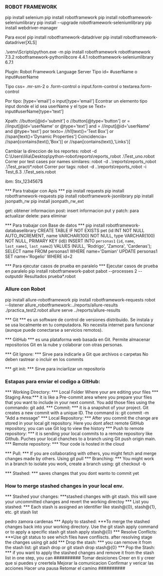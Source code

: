 ### ROBOT FRAMEWORK ###
pip install selenium
pip install robotframework
pip install robotframework-seleniumlibrary
pip install --upgrade robotframework-seleniumlibrary
pip install webdriver-manager

Para excel
pip install robotframework-datadriver
pip install robotframework-datadriver[XLS]

.\venv\Scripts\python.exe -m pip install robotframework
robotframework                 7.3.2
robotframework-pythonlibcore   4.4.1
robotframework-seleniumlibrary 6.7.1

Plugin: Robot Framework Language Server
Tipo id= #userName o input#userName

Tipo css= .mr-sm-2 o  .form-control o input.form-control o textarea.form-control

Por tipo: [type='email'] o input[type='email']
Econtrar un elemento tipo input donde el id sea userName y el type se Text= input#userName[type='text']

Xpath: //button[@id='submit'] o //button[@type='button']
or = //input[@id='userName' or @type='text']
and =  //input[@id='userName' and @type='text']
por texto= //h1[text()='Text Box'] or //span[text()='Dynamic Properties']
Coincidencia= //span[contains(text(),'Box')] or //span[contains(text(),'Links')]

Cambiar la direccion de los reportes:
robot -d C:\Users\lilia\Desktop\python-robot\reports\reports_robot .\Test_uno.robot
Correr por test cases por names similares: robot -d ..\reports\reports_robot  .\Test_practi*.robot
Correr por tags: robot -d ..\reports\reports_robot -i Test_6.3  .\Test_seis.robot

ibm: Stx_1234567$

*** Para trabajar con Apis ***
pip install requests
pip install robotframework-requests
pip install robotframework-jsonlibrary
pip install jsonpath_rw
pip install jsonpath_rw_ext

get: obtener informacion
post: insert informacion
put y patch: para actualizar
delete: para eliminar

*** Para trabajar con Base de datos ***
pip install robotframework-databaselibrary
CREATE TABLE IF NOT EXISTS pet (id INT NOT NULL AUTO_INCREMENT, name VARCHAR(100) NOT NULL, type VARCHAR(100) NOT NULL, PRIMARY KEY (id))
INSERT INTO `personas1` (`id`, `name`, `last_name1`, `last_name2`) VALUES (NULL, 'Rodrigo', 'Zamora', 'Cardenas');
SELECT name FROM personas1 WHERE name='Damian'
 UPDATE personas1 SET name='Rogelio' WHERE id=2

*** Para ejecutar casos de prueba en paralelo ***
Ejecutar casos de prueba en paralelo
pip install robotframework-pabot
pabot --processes 2 --outputdir Resultados prueba*.robot


### Allure con Robot
pip install allure-robotframework
pip install robotframework-requests
robot --listener allure_robotframework:../reports/allure-results ./practica_test2.robot
allure serve ../reports/allure-results

*** Git *** es un software de control de versiones distribuido. Se instala y se usa localmente en tu computadora. No necesita internet para funcionar (aunque puede conectarse a servicios remotos).

*** GitHub *** es una plataforma web basada en Git. Permite almacenar repositorios Git en la nube y colaborar con otras personas.

*** Git Ignore: *** Sirve para indicarle a Git que archivos o carpetas No deben rastrear o incluir en los commits

*** git init: *** Sirve para inciarlizar un repositorio
### Estapas para enviar el codigo a GitHub: ###
*** Working Directory: *** Local Folder Where your are editing your files
*** Staging Area:***  it is like a Pre-commit area  where you prepare your files that you want to include in your next commit. You add those files using the commando: git add.
*** Commit: ***  it is a snapshot of your project. Git creates a new commit with a unique ID. The command is:  git commit -m "Add a message"
*** Local Repository: ***  After you commit the change are stored in your local git repository. Here you dont afect remote GitHub repository, you can use Git log to view the history
*** Push to remote repository: ***   it is sending  your local commits to a remote repository like Github. Puches your local chanches to a branch using Git push origin main.
*** Remote repository: ***  Your code is hosted in the cloud

*** Pull: *** If you are collaborating with others, you might fetch and merge changes made by others. Using git pull
*** Branching: *** You might work in a branch to isolate you work, create a branch using: git checkout -b <branch-name>

*** Stashed: *** saves changes that you dont wanto to commit yet

### How to merge stashed changes in your local env. ###
*** Stashed your changes: ***stashed changes with git stash. this will save your uncommitted changes and revert the working directoy
*** List you stashed: *** Each stash is assigned an identifier like stash@{0}, stash@{1}, etc. git stash list

pedro zamora cardenas
*** Apply to stashed:  ***To merge the stashed changes back into your working directory. Use the git stash apply command or to apply a specific stash git stash apply stash@{0}
*** Resolve Conflicts: ***Use git status to see which files have confliscts. after resolving stage the changes using git add
*** Drop the stash: ***  you can remove it from the stash list:  git stash drop or git stash drop stash@{0}
*** Pop the Stash: *** if you want to apply the stashed changes and remove it from the stash list in one step, you can 
########## 
Tomar desiciones
Creer en ti y creer que si puedes y creertela
Mejorar la comunicacion
Confirmar y vericar las acciones
Hacer una pausa
Retomar el camino
##########
